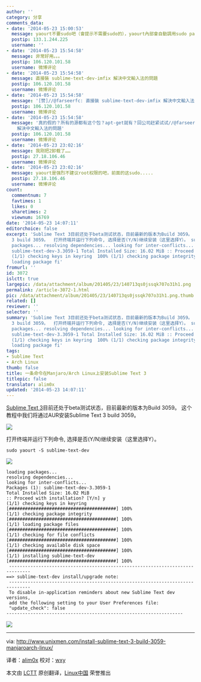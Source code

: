 ```yaml
---
author: ''
category: 分享
comments_data:
- date: '2014-05-23 15:00:53'
  message: yaourt不要sudo吧（會提示不需要sudo的），yaourt內部會自動調用sudo pacman。
  postip: 133.1.244.225
  username: ''
- date: '2014-05-23 15:54:58'
  message: 非常好用。。。
  postip: 106.120.101.58
  username: 微博评论
- date: '2014-05-23 15:54:58'
  message: 直接裝 sublime-text-dev-imfix 解決中文輸入法的問題
  postip: 106.120.101.58
  username: 微博评论
- date: '2014-05-23 15:54:58'
  message: '[赞]//@farseerfc: 直接裝 sublime-text-dev-imfix 解決中文輸入法的問題'
  postip: 106.120.101.58
  username: 微博评论
- date: '2014-05-23 15:54:58'
  message: '真的假的？所有的源都有这个包？apt-get就有？回公司赶紧试试//@farseerfc: 直接裝 sublime-text-dev-imfix
    解決中文輸入法的問題'
  postip: 106.120.101.58
  username: 微博评论
- date: '2014-05-23 23:02:16'
  message: 我刚把2卸载了……
  postip: 27.18.106.46
  username: 微博评论
- date: '2014-05-23 23:02:16'
  message: yaourt是强烈不建议root权限的吧，前面的这sudo.....
  postip: 27.18.106.46
  username: 微博评论
count:
  commentnum: 7
  favtimes: 1
  likes: 0
  sharetimes: 2
  viewnum: 16769
date: '2014-05-23 14:07:11'
editorchoice: false
excerpt: 'Sublime Text 3目前还处于beta测试状态，目前最新的版本为Build 3059。 这个教程中我们将通过AUR安装Sublime Text
  3 build 3059。  打开终端并运行下列命令, 选择是否(Y/N)继续安装（这里选择Y）。 sudo yaourt -S sublime-text-dev   loading
  packages... resolving dependencies... looking for inter-conflicts... Packages (1):
  sublime-text-dev-3.3059-1 Total Installed Size: 16.02 MiB :: Proceed with installation?  y
  (1/1) checking keys in keyring  100% (1/1) checking package integrity  100% (1/1)
  loading package fi'
fromurl: ''
id: 3072
islctt: true
largepic: /data/attachment/album/201405/23/140713qs0jssqk707o31h1.png
permalink: /article-3072-1.html
pic: /data/attachment/album/201405/23/140713qs0jssqk707o31h1.png.thumb.jpg
related: []
reviewer: ''
selector: ''
summary: 'Sublime Text 3目前还处于beta测试状态，目前最新的版本为Build 3059。 这个教程中我们将通过AUR安装Sublime Text
  3 build 3059。  打开终端并运行下列命令, 选择是否(Y/N)继续安装（这里选择Y）。 sudo yaourt -S sublime-text-dev   loading
  packages... resolving dependencies... looking for inter-conflicts... Packages (1):
  sublime-text-dev-3.3059-1 Total Installed Size: 16.02 MiB :: Proceed with installation?  y
  (1/1) checking keys in keyring  100% (1/1) checking package integrity  100% (1/1)
  loading package fi'
tags:
- Sublime Text
- Arch Linux
thumb: false
title: 一条命令在Manjaro/Arch Linux上安装Sublime Text 3
titlepic: false
translator: alim0x
updated: '2014-05-23 14:07:11'
---
```


[Sublime Text 3](http://www.sublimetext.com/3)目前还处于beta测试状态，目前最新的版本为Build 3059。 这个教程中我们将通过AUR安装Sublime Text 3 build 3059。


![](/data/attachment/album/201405/23/140713qs0jssqk707o31h1.png)


打开终端并运行下列命令, 选择是否(Y/N)继续安装（这里选择Y）。



```
sudo yaourt -S sublime-text-dev

```

![](/data/attachment/album/201405/23/140715hgl1lcebt2s34ugl.png)



```
loading packages...
resolving dependencies...
looking for inter-conflicts...
Packages (1): sublime-text-dev-3.3059-1
Total Installed Size: 16.02 MiB
:: Proceed with installation? [Y/n] y
(1/1) checking keys in keyring           [########################################] 100%
(1/1) checking package integrity         [########################################] 100%
(1/1) loading package files              [########################################] 100%
(1/1) checking for file conflicts        [########################################] 100%
(1/1) checking available disk space      [########################################] 100%
(1/1) installing sublime-text-dev        [########################################] 100%
 ------------------------------------------------------------------------------
==> sublime-text-dev install/upgrade note:
 ------------------------------------------------------------------------------
 To disable in-application reminders about new Sublime Text dev versions,
 add the following setting to your User Preferences file:
 "update_check": false
------------------------------------------------------------------

```

![](/data/attachment/album/201405/23/140717g17ldii31f6i286i.png)




---


via: <http://www.unixmen.com/install-sublime-text-3-build-3059-manjaroarch-linux/>


译者：[alim0x](https://github.com/alim0x) 校对：[wxy](https://github.com/wxy)


本文由 [LCTT](https://github.com/LCTT/TranslateProject) 原创翻译，[Linux中国](http://linux.cn/) 荣誉推出